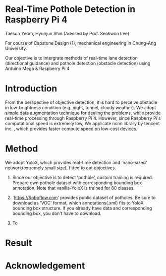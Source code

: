 # Real-Time Pothole Detection in Raspberry Pi 4
Taesun Yeom, Hyunjun Shin (Advised by Prof. Seokwon Lee)

For course of Capstone Design (1), mechanical engineering in Chung-Ang University.

Our objective is to intergrate methods of real-time lane detection (directional guidance) and pothole detection (obstacle detection) using Arduino Mega & Raspberry Pi 4

# Introduction

From the perspective of objective detection, it is hard to perceive obstacle in low-brightness condition (e.g.,night, tunnel, cloudy weather).
We adopt simple data augmentation technique for dealing the problems, while provide real-time processing through Raspberry Pi 4.
However, since Raspberry Pi's computational speed is extremely low, We applicate ncnn library by tencent inc. , which provides faster compute speed on low-cost devices.

# Method

We adopt YoloX, which provides real-time detection and 'nano-sized' network(extremely small size), fitted to out objectives. 

1. Since our objective is to detect 'pothole', custom training is required. Prepare own pothole dataset with corresponding bounding box annotation. Note that vanilla-YoloX is trained for 80 classes.

2. 'https://Roboflow.com' provides public dataset of potholes. Be sure to download as 'VOC' format, which annotations(.xml) fits to YoloX bounding box structure. If you already have data and corresponding bounding box, you don't have to download.

3. To

# Result




# Acknowledgement
